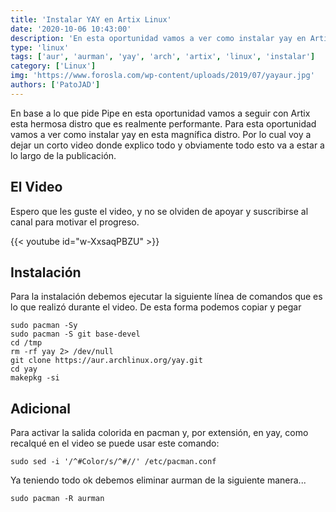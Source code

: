 ```yaml
---
title: 'Instalar YAY en Artix Linux'
date: '2020-10-06 10:43:00'
description: 'En esta oportunidad vamos a ver como instalar yay en Artix linux'
type: 'linux'
tags: ['aur', 'aurman', 'yay', 'arch', 'artix', 'linux', 'instalar']
category: ['Linux']
img: 'https://www.forosla.com/wp-content/uploads/2019/07/yayaur.jpg'
authors: ['PatoJAD']
---
```


En base a lo que pide Pipe en esta oportunidad vamos a seguir con Artix esta hermosa distro que es realmente performante. Para esta oportunidad vamos a ver como instalar yay en esta magnífica distro. Por lo cual voy a dejar un corto video donde explico todo y obviamente todo esto va a estar a lo largo de la publicación.

## El Video

Espero que les guste el video, y no se olviden de apoyar y suscribirse al canal para motivar el progreso.

{{< youtube id="w-XxsaqPBZU" >}}

## Instalación

Para la instalación debemos ejecutar la siguiente línea de comandos que es lo que realizó durante el video. De esta forma podemos copiar y pegar

    sudo pacman -Sy
    sudo pacman -S git base-devel
    cd /tmp
    rm -rf yay 2> /dev/null
    git clone https://aur.archlinux.org/yay.git
    cd yay
    makepkg -si

## Adicional

Para activar la salida colorida en pacman y, por extensión, en yay, como recalqué en el video se puede usar este comando:

    sudo sed -i '/^#Color/s/^#//' /etc/pacman.conf

Ya teniendo todo ok debemos eliminar aurman de la siguiente manera...

    sudo pacman -R aurman
